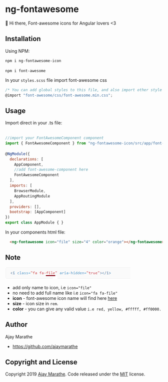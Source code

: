 # ng-fontawesome
🍺 Hi there, Font-awesome icons for Angular lovers &lt;3

## Installation
Using NPM:
```
npm i ng-fontawesome-icon

npm i font-awesome
```

In your `styles.scss` file import font-awesome css
```js
/* You can add global styles to this file, and also import other style files */
@import "font-awesome/css/font-awesome.min.css";

```

## Usage
Import direct in your .ts file:
```js

//import your FontAwesomeComponent component
import { FontAwesomeComponent } from "ng-fontawesome-icon/src/app/font-awesome/font-awesome.component";

@NgModule({
  declarations: [
    AppComponent,
    //add font-awesome-component here
    FontAwesomeComponent
  ],
  imports: [
    BrowserModule,
    AppRoutingModule
  ],
  providers: [],
  bootstrap: [AppComponent]
})
export class AppModule { }

```

In your components html file:
```html
  <ng-fontawesome icon="file" size="4" color="orange"></ng-fontawesome>
```

## Note
[![vue-fontawesome](https://raw.githubusercontent.com/ajaymarathe/image-store/master/vue-fontawesome/img2.png)](https://github.com/ajaymarathe/vue-fontawesome)
- add only name to icon, i.e `icon="file"`
- no need to add full name like i.e `icon="fa fa-file"`
- **icon** - font-awesome icon name will find here [here](https://fontawesome.com/v4.7.0/icons/)
- **size** - icon size in `rem`.
- **color** - you can give any valid value `i.e red, yellow, #fffff, #ff0000.`

## Author

Ajay Marathe

+ https://github.com/ajaymarathe

## Copyright and License

Copyright 2019 [Ajay Marathe](https://github.com/ajaymarathe). Code released under the [MIT](https://github.com/ajaymarathe/vue-fontawesome/blob/master/LICENSE) license.
